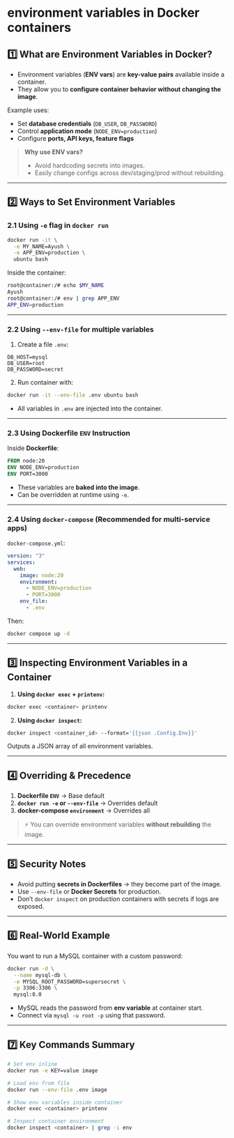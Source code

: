# **environment variables in Docker containers**


## **1️⃣ What are Environment Variables in Docker?**

* Environment variables (**ENV vars**) are **key-value pairs** available inside a container.
* They allow you to **configure container behavior without changing the image**.

Example uses:

* Set **database credentials** (`DB_USER`, `DB_PASSWORD`)
* Control **application mode** (`NODE_ENV=production`)
* Configure **ports, API keys, feature flags**

> **Why use ENV vars?**
>
> * Avoid hardcoding secrets into images.
> * Easily change configs across dev/staging/prod without rebuilding.

---

## **2️⃣ Ways to Set Environment Variables**

### **2.1 Using `-e` flag in `docker run`**

```bash
docker run -it \
  -e MY_NAME=Ayush \
  -e APP_ENV=production \
  ubuntu bash
```

Inside the container:

```bash
root@container:/# echo $MY_NAME
Ayush
root@container:/# env | grep APP_ENV
APP_ENV=production
```

---

### **2.2 Using `--env-file` for multiple variables**

1. Create a file `.env`:

```
DB_HOST=mysql
DB_USER=root
DB_PASSWORD=secret
```

2. Run container with:

```bash
docker run -it --env-file .env ubuntu bash
```

* All variables in `.env` are injected into the container.

---

### **2.3 Using Dockerfile `ENV` Instruction**

Inside **Dockerfile**:

```dockerfile
FROM node:20
ENV NODE_ENV=production
ENV PORT=3000
```

* These variables are **baked into the image**.
* Can be overridden at runtime using `-e`.

---

### **2.4 Using `docker-compose` (Recommended for multi-service apps)**

`docker-compose.yml`:

```yaml
version: "3"
services:
  web:
    image: node:20
    environment:
      - NODE_ENV=production
      - PORT=3000
    env_file:
      - .env
```

Then:

```bash
docker compose up -d
```

---

## **3️⃣ Inspecting Environment Variables in a Container**

1. **Using `docker exec` + `printenv`:**

```bash
docker exec <container> printenv
```

2. **Using `docker inspect`:**

```bash
docker inspect <container_id> --format='{{json .Config.Env}}'
```

Outputs a JSON array of all environment variables.

---

## **4️⃣ Overriding & Precedence**

1. **Dockerfile `ENV`** → Base default
2. **`docker run -e` or `--env-file`** → Overrides default
3. **docker-compose `environment`** → Overrides all

> ⚡ You can override environment variables **without rebuilding** the image.

---

## **5️⃣ Security Notes**

* Avoid putting **secrets in Dockerfiles** → they become part of the image.
* Use `--env-file` or **Docker Secrets** for production.
* Don’t `docker inspect` on production containers with secrets if logs are exposed.

---

## **6️⃣ Real-World Example**

You want to run a MySQL container with a custom password:

```bash
docker run -d \
  --name mysql-db \
  -e MYSQL_ROOT_PASSWORD=supersecret \
  -p 3306:3306 \
  mysql:8.0
```

* MySQL reads the password from **env variable** at container start.
* Connect via `mysql -u root -p` using that password.

---

## **7️⃣ Key Commands Summary**

```bash
# Set env inline
docker run -e KEY=value image

# Load env from file
docker run --env-file .env image

# Show env variables inside container
docker exec <container> printenv

# Inspect container environment
docker inspect <container> | grep -i env
```

